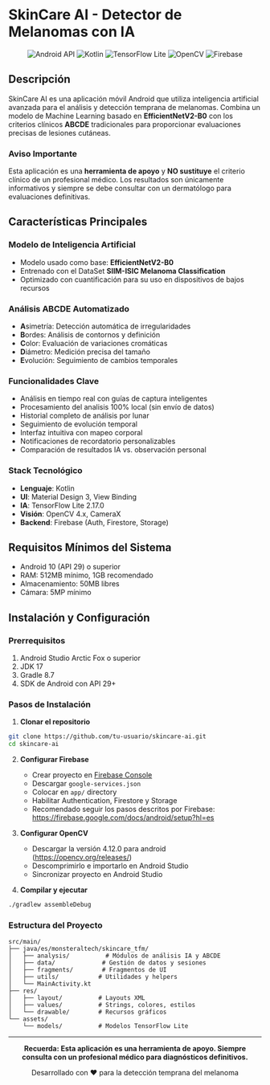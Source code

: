 # SkinCare AI - Detector de Melanomas con IA

<div align="center">
  <img src="https://img.shields.io/badge/Android-API%2029+-brightgreen" alt="Android API">
  <img src="https://img.shields.io/badge/Kotlin-1.8+-blue" alt="Kotlin">
  <img src="https://img.shields.io/badge/TensorFlow%20Lite-2.17.0-orange" alt="TensorFlow Lite">
  <img src="https://img.shields.io/badge/OpenCV-4.x-red" alt="OpenCV">
  <img src="https://img.shields.io/badge/Firebase-33.1.0-yellow" alt="Firebase">
</div>

## Descripción

SkinCare AI es una aplicación móvil Android que utiliza inteligencia artificial avanzada para el análisis y detección temprana de melanomas. Combina un modelo de Machine Learning basado en **EfficientNetV2-B0** con los criterios clínicos **ABCDE** tradicionales para proporcionar evaluaciones precisas de lesiones cutáneas.

### Aviso Importante
Esta aplicación es una **herramienta de apoyo** y **NO sustituye** el criterio clínico de un profesional médico. Los resultados son únicamente informativos y siempre se debe consultar con un dermatólogo para evaluaciones definitivas.

## Características Principales

### Modelo de Inteligencia Artificial
- Modelo usado como base: **EfficientNetV2-B0**
- Entrenado con el DataSet **SIIM-ISIC Melanoma Classification**
- Optimizado con cuantificación para su uso en dispositivos de bajos recursos

### Análisis ABCDE Automatizado
- **A**simetría: Detección automática de irregularidades
- **B**ordes: Análisis de contornos y definición
- **C**olor: Evaluación de variaciones cromáticas
- **D**iámetro: Medición precisa del tamaño
- **E**volución: Seguimiento de cambios temporales

### Funcionalidades Clave
- Análisis en tiempo real con guías de captura inteligentes
- Procesamiento del analisis 100% local (sin envío de datos)
- Historial completo de análisis por lunar
- Seguimiento de evolución temporal
- Interfaz intuitiva con mapeo corporal
- Notificaciones de recordatorio personalizables
- Comparación de resultados IA vs. observación personal

### Stack Tecnológico
- **Lenguaje**: Kotlin
- **UI**: Material Design 3, View Binding
- **IA**: TensorFlow Lite 2.17.0
- **Visión**: OpenCV 4.x, CameraX
- **Backend**: Firebase (Auth, Firestore, Storage)

## Requisitos Mínimos del Sistema

- Android 10 (API 29) o superior
- RAM: 512MB mínimo, 1GB recomendado
- Almacenamiento: 50MB libres
- Cámara: 5MP mínimo

## Instalación y Configuración

### Prerrequisitos
1. Android Studio Arctic Fox o superior
2. JDK 17
3. Gradle 8.7
4. SDK de Android con API 29+

### Pasos de Instalación

1. **Clonar el repositorio**
```bash
git clone https://github.com/tu-usuario/skincare-ai.git
cd skincare-ai
```

2. **Configurar Firebase**
   - Crear proyecto en [Firebase Console](https://console.firebase.google.com)
   - Descargar `google-services.json`
   - Colocar en `app/` directory
   - Habilitar Authentication, Firestore y Storage
   - Recomendado seguir los pasos descritos por Firebase: https://firebase.google.com/docs/android/setup?hl=es

3. **Configurar OpenCV**
   - Descargar la versión 4.12.0 para android (https://opencv.org/releases/)
   - Descomprimirlo e importarlo en Android Studio
   - Sincronizar proyecto en Android Studio

4. **Compilar y ejecutar**
```bash
./gradlew assembleDebug
```

### Estructura del Proyecto
```
src/main/
├── java/es/monsteraltech/skincare_tfm/
│   ├── analysis/          # Módulos de análisis IA y ABCDE
│   ├── data/             # Gestión de datos y sesiones
│   ├── fragments/        # Fragmentos de UI
│   ├── utils/           # Utilidades y helpers
│   └── MainActivity.kt
├── res/
│   ├── layout/          # Layouts XML
│   ├── values/          # Strings, colores, estilos
│   └── drawable/        # Recursos gráficos
└── assets/
    └── models/          # Modelos TensorFlow Lite
```

---

<div align="center">
  <p><strong>Recuerda: Esta aplicación es una herramienta de apoyo. Siempre consulta con un profesional médico para diagnósticos definitivos.</strong></p>
  <p>Desarrollado con ❤️ para la detección temprana del melanoma</p>
</div>